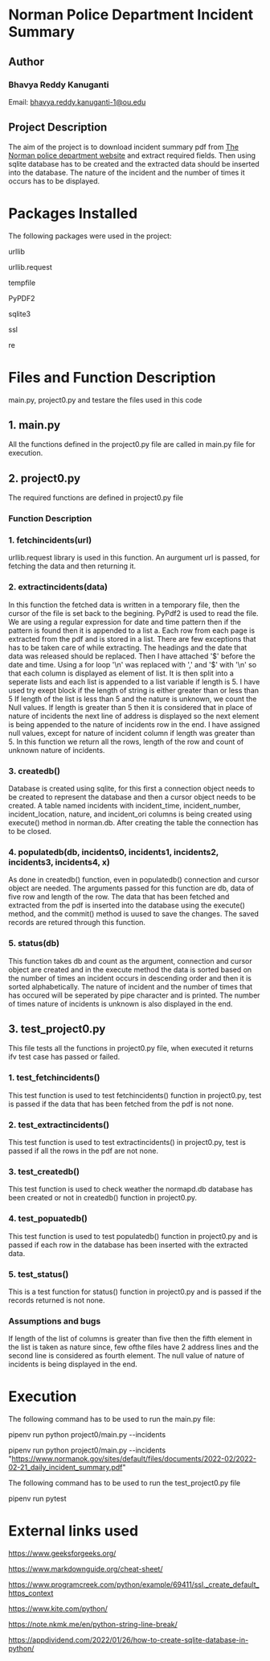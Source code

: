 # Norman Police Department Incident Summary


## Author
### Bhavya Reddy Kanuganti
Email: bhavya.reddy.kanuganti-1@ou.edu
## Project Description
The aim of the project is to download incident summary pdf from [The Norman police department website](https://www.normanok.gov/public-safety/police-department/crime-prevention-data/department-activity-reports) 
and extract required fields. Then using sqlite database has to be created and the extracted data should be inserted into the database. The nature of the incident and the number of times it occurs has to be displayed.
# Packages Installed
The following packages were used in the project:

urllib 

urllib.request 

tempfile

PyPDF2

sqlite3

ssl

re

# Files and Function Description
main.py, project0.py and testare the files used in this code
## 1. main.py
All the functions defined in the project0.py file are called in main.py file for execution.
## 2. project0.py
The required functions are defined in project0.py file 
### Function Description
### 1. fetchincidents(url)
urllib.request library is used in this function. An aurgument url is passed, for fetching the data and then returning it.
### 2. extractincidents(data)
In this function the fetched data is written in a temporary file, then the cursor of the file is set back to the begining. PyPdf2 is used to read the file. 
We are using a regular expression for date and time pattern then if the pattern is found then it is appended to a list a. Each row from each page is extracted from the pdf and is stored in a list. There are few exceptions that has to be taken care of while extracting.
The headings and the date that data was released should be replaced.
Then I have attached '$' before the date and time. Using a for loop
'\n' was replaced with ',' and '$' with '\n' so that each column is displayed as element of list.
It is then split into a seperate lists and each list is appended to a list variable if length is 5. I have used try exept block if the length of string is either greater than or less than 5 
If length of the list is less than 5 and the nature is unknown, we count the Null values. If length is greater than 5 
then it is considered that in place of nature of incidents the next line of address is displayed so the next element is being appended to the nature of incidents row in the end. I have assigned null values, except for nature of incident column if length was greater than 5. 
In this function we return all the rows, length of the row and count of unknown nature of incidents.


### 3. createdb()
Database is created using sqlite, for this first a connection object needs to be created to represent the database and then a cursor object needs to be created. A table named incidents with incident_time, incident_number, incident_location, nature, and incident_ori columns
is being created using execute() method in norman.db. After creating the table the connection has to be closed.

### 4. populatedb(db, incidents0, incidents1, incidents2, incidents3, incidents4, x)
As done in createdb() function, even in populatedb() connection and cursor object are needed. The arguments passed for this function are db, data of five row and length of the row. The data that has been fetched and extracted from the pdf is inserted into the database using the execute() method, and the commit() method is uused to save the changes. The saved records are retured through this function.

### 5. status(db)
This function takes db and count as the argument, connection and cursor object are created and in the execute method the data is sorted based on the number of times an incident occurs in descending order and then it is sorted alphabetically. The nature of incident and the number of times that has occured will be seperated by pipe character and is printed. The number of times nature of incidents is unknown is also displayed in the end.

## 3. test_project0.py
This file tests all the functions in project0.py file, when executed it returns
ifv test case has passed or failed.

### 1. test_fetchincidents()
This test function is used to test fetchincidents() function in project0.py, test is passed if the data that has been fetched from the pdf is not none.

### 2. test_extractincidents()
This test function is used to test extractincidents() in project0.py, test is passed if all the rows in the pdf are not none.

### 3. test_createdb()
This test function is used to check weather the normapd.db database has been created or not in createdb() function in project0.py.

### 4. test_popuatedb()
This test function is used to test populatedb() function in project0.py and is passed if each row in the database has been inserted with the extracted data.

### 5. test_status()
This is a test function for status() function in project0.py and is passed if the records returned is not none.

### Assumptions and bugs

If length of the list of columns is greater than five then the fifth element in the list is taken as nature since, few ofthe files have 2 address lines and the second line is considered as fourth element. The null value of nature of incidents is being displayed in the end.   

# Execution
The following command has to be used to run the main.py file:

pipenv run python project0/main.py --incidents <url>

pipenv run python project0/main.py --incidents "https://www.normanok.gov/sites/default/files/documents/2022-02/2022-02-21_daily_incident_summary.pdf"

The following command has to be used to run the test_project0.py  file  
  
pipenv run pytest  
  

# External links used

https://www.geeksforgeeks.org/

https://www.markdownguide.org/cheat-sheet/

https://www.programcreek.com/python/example/69411/ssl._create_default_https_context

https://www.kite.com/python/

https://note.nkmk.me/en/python-string-line-break/

https://appdividend.com/2022/01/26/how-to-create-sqlite-database-in-python/
